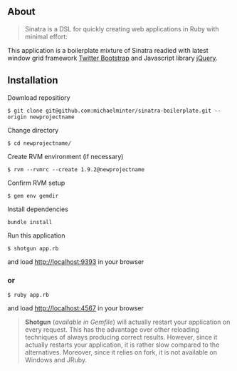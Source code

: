 ## About

> Sinatra is a DSL for quickly creating web applications in Ruby with minimal effort:

This application is a boilerplate mixture of Sinatra readied with latest window grid framework <a href="http://twitter.github.io/bootstrap/" target="_blank" alt="Twitter Bootstrap" title="Twitter Bootstrap">Twitter Bootstrap</a> and Javascript library <a href="http://jquery.com/" target="_blank" alt="jQuery" title="jQuery">jQuery</a>.

## Installation

Download repositiory

```
$ git clone git@github.com:michaelminter/sinatra-boilerplate.git --origin newprojectname
```

Change directory

```
$ cd newprojectname/
```

Create RVM environment (if necessary)

```
$ rvm --rvmrc --create 1.9.2@newprojectname
```

Confirm RVM setup

```
$ gem env gemdir
```

Install dependencies

```
bundle install
```

Run this application

```
$ shotgun app.rb
```

and load <http://localhost:9393> in your browser

### or

```
$ ruby app.rb
```

and load <http://localhost:4567> in your browser

> __Shotgun__ (_available in Gemfile_) will actually restart your application on every request. This has the advantage over other reloading techniques of always producing correct results. However, since it actually restarts your application, it is rather slow compared to the alternatives. Moreover, since it relies on fork, it is not available on Windows and JRuby.

